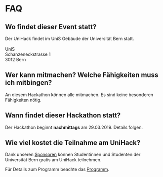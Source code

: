 # FAQ
## Wo findet dieser Event statt?
Der UniHack findet im UniS Gebäude der Universität Bern statt.
<br>
<br> 
UniS 
<br> 
Schanzeneckstrasse 1
<br>
3012 Bern
<br>
## Wer kann mitmachen? Welche Fähigkeiten muss ich mitbingen?
An diesem Hackathon können alle mitmachen. Es sind keine besonderen Fähigkeiten nötig.

## Wann findet dieser Hackathon statt?
Der Hackathon beginnt **nachmittags** am 29.03.2019. Details folgen.

## Wie viel kostet die Teilnahme am UniHack?
Dank unseren [Sponsoren](/sponsors) können Studentinnen und Studenten der Universität Bern gratis am UniHack teilnehmen.

Für Details zum Programm beachte das [Programm](/program).

